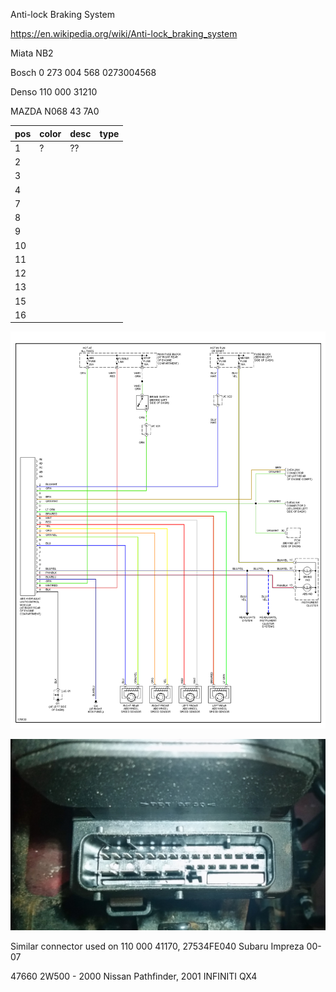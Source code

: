 Anti-lock Braking System

https://en.wikipedia.org/wiki/Anti-lock_braking_system


Miata NB2

Bosch	0 273 004 568      0273004568

Denso 110 000 31210

MAZDA  N068 43 7A0

| pos | color | desc | type |
| --- | ----- | ---- | ---- |
| 1   | ?     | ??   |      |
| 2   |       |      |      |
| 3   |       |      |      |
| 4   |       |      |      |
| 7   |       |      |      |
| 8   |       |      |      |
| 9   |       |      |      |
| 10  |       |      |      |
| 11  |       |      |      |
| 12  |       |      |      |
| 13  |       |      |      |
| 15  |       |      |      |
| 16  |       |      |      |

![Wiring Diagram](Images/ABS_miata_2001.png)

![ABS Pump Connector](Images/ABS_pump_miata_2001_connector.jpg)


Similar connector used on 110 000 41170, 27534FE040 Subaru Impreza  00-07

	
47660 2W500 - 2000 Nissan Pathfinder, 2001 INFINITI QX4
